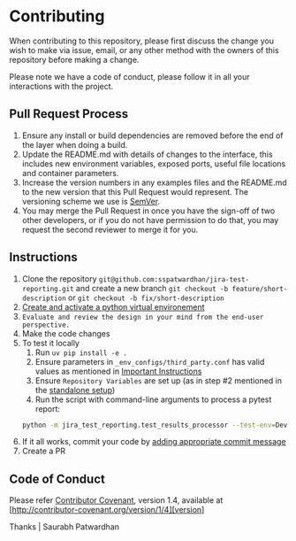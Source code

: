 # Contributing

When contributing to this repository, please first discuss the change you wish to make via issue,
email, or any other method with the owners of this repository before making a change. 

Please note we have a code of conduct, please follow it in all your interactions with the project.

## Pull Request Process

1. Ensure any install or build dependencies are removed before the end of the layer when doing a 
   build.
2. Update the README.md with details of changes to the interface, this includes new environment 
   variables, exposed ports, useful file locations and container parameters.
3. Increase the version numbers in any examples files and the README.md to the new version that this
   Pull Request would represent. The versioning scheme we use is [SemVer](http://semver.org/).
4. You may merge the Pull Request in once you have the sign-off of two other developers, or if you 
   do not have permission to do that, you may request the second reviewer to merge it for you.

## Instructions
1. Clone the repository `git@github.com:sspatwardhan/jira-test-reporting.git` and create a new branch `git checkout -b feature/short-description` or `git checkout -b fix/short-description`
2. [Create and activate a python virtual environement](https://packaging.python.org/en/latest/guides/installing-using-pip-and-virtual-environments/)
3. `Evaluate and review the design in your mind from the end-user perspective.`
4. Make the code changes
5. To test it locally
    1. Run `uv pip install -e .`
    2. Ensure parameters in `_env_configs/third_party.conf` has valid values as mentioned in [Important Instructions](https://github.com/sspatwardhan/jira-test-reporting?tab=readme-ov-file#important-instructions)
    3. Ensure `Repository Variables` are set up (as in step #2 mentioned in the [standalone setup](https://github.com/sspatwardhan/jira-test-reporting?tab=readme-ov-file#standalone))
    3. Run the script with command-line arguments to process a pytest report:
    ```bash
    python -m jira_test_reporting.test_results_processor --test-env=Dev --test-run=Release-X --report=sample-test-reports/pytest_report.json
    ```
6. If it all works, commit your code by [adding appropriate commit message](https://www.theserverside.com/video/Follow-these-git-commit-message-guidelines#:~:text=Write%20git%20commit%20messages%20imperatively,ethnocentricity%20built%20into%20this%20rule.)
7. Create a PR

## Code of Conduct
Please refer [Contributor Covenant][homepage], version 1.4, available at [http://contributor-covenant.org/version/1/4][version]

[homepage]: http://contributor-covenant.org
[version]: http://contributor-covenant.org/version/1/4/


Thanks | Saurabh Patwardhan